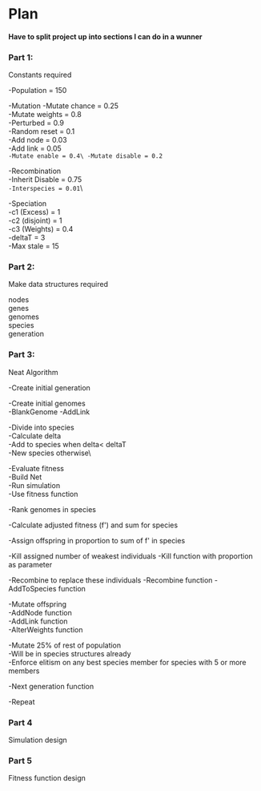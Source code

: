# Plan
#### Have to split project up into sections I can do in a wunner

### Part 1:

Constants required


  -Population = 150


  -Mutation
    -Mutate chance = 0.25\
    -Mutate weights = 0.8\
      -Perturbed = 0.9\
      -Random reset = 0.1\
    -Add node = 0.03\
    -Add link = 0.05\
    `-Mutate enable = 0.4\
    -Mutate disable = 0.2`


  -Recombination\
    -Inherit Disable = 0.75\
    `-Interspecies = 0.01`\


  -Speciation\
    -c1 (Excess) = 1\
    -c2 (disjoint) = 1\
    -c3 (Weights) = 0.4\
    -deltaT = 3\
    -Max stale = 15





### Part 2:

Make data structures required

  nodes\
  genes\
  genomes\
  species\
  generation




### Part 3:

Neat Algorithm

  -Create initial generation



  -Create initial genomes\
    -BlankGenome
    -AddLink




  -Divide into species\
    -Calculate delta\
    -Add to species when delta< deltaT\
    -New species otherwise\

  -Evaluate fitness\
    -Build Net\
    -Run simulation\
    -Use fitness function

  -Rank genomes in species

  -Calculate adjusted fitness (f') and sum for species

  -Assign offspring in proportion to sum of f' in species

  -Kill assigned number of weakest individuals
    -Kill function with proportion as parameter

  -Recombine to replace these individuals
    -Recombine function
    -AddToSpecies function

  -Mutate offspring\
    -AddNode function\
    -AddLink function\
    -AlterWeights function

  -Mutate 25% of rest of population\
    -Will be in species structures already\
    -Enforce elitism on any best species member for species with 5 or more members

  -Next generation function

  -Repeat



### Part 4

Simulation design



### Part 5

Fitness function design
